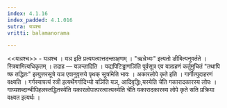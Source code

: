 ```yaml
---
index: 4.1.16
index_padded: 4.1.016
sutra: यञश्च
vritti: balamanorama

---
```

<<यञश्च>> - यञश्च । यञ इति प्रत्ययत्वात्तदन्तग्रहणम् । "ऋन्नेभ्यः" इत्यतो ङीबित्यनुवर्तते । स्त्रियामित्यधिकृतम् । तदाह — यञन्तादिति । यद्यपिटिड्ढाणञि॑ति पूर्वसूत्र एव यञ्ग्रहणं कर्तुमुचितं "तथापि ष्फ तद्धितः" इत्युत्तरसूत्रे यञ एवानुवृत्तये पृथक् सूत्रमिति भावः । अकारलोपे कृते इति । गार्गीत्युदाहरणं वक्ष्यति । गर्गस्यापत्यं स्त्री इत्यर्थेगर्गादिभ्यो यञि॑ति यञ्, आदिवृद्धिः,यस्येति चे॑ति गकारादकारस्य लोपः । गाग्र्यशब्दान्भीपिहलस्तद्धितस्ये॑ति यकारलोपात्परत्वात्यस्येति चे॑ति यकारादकारस्य लोपे कृते सति प्रक्रिया वक्ष्यत इत्यर्थः ।